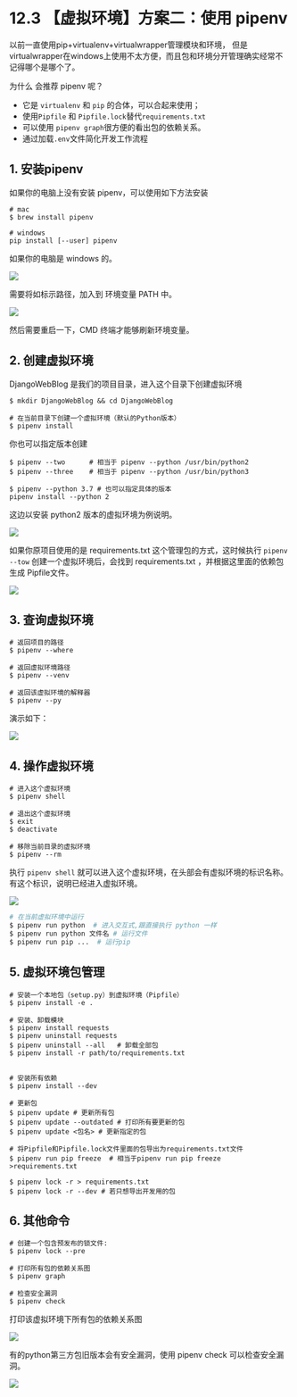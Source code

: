 # 12.3 【虚拟环境】方案二：使用 pipenv

以前一直使用pip+virtualenv+virtualwrapper管理模块和环境， 但是virtualwrapper在windows上使用不太方便，而且包和环境分开管理确实经常不记得哪个是哪个了。 


为什么 会推荐 pipenv 呢？

- 它是 `virtualenv` 和 `pip` 的合体，可以合起来使用；
- 使用`Pipfile` 和 `Pipfile.lock`替代`requirements.txt`
- 可以使用 `pipenv graph`很方便的看出包的依赖关系。
- 通过加载`.env`文件简化开发工作流程

## 1. 安装pipenv 

如果你的电脑上没有安装 pipenv，可以使用如下方法安装

```shell
# mac
$ brew install pipenv

# windows
pip install [--user] pipenv
```

如果你的电脑是 windows 的。

![](http://image.iswbm.com/Fk6WZ2xbqg2DM3AvnYCpsiKQ4xOn)

需要将如标示路径，加入到 环境变量 PATH 中。

![](http://image.iswbm.com/FjuJ8yZsgjkzVuBRZHxK1ZnnzaEX)

然后需要重启一下，CMD 终端才能够刷新环境变量。

## 2. 创建虚拟环境 

DjangoWebBlog 是我们的项目目录，进入这个目录下创建虚拟环境

```shell
$ mkdir DjangoWebBlog && cd DjangoWebBlog

# 在当前目录下创建一个虚拟环境（默认的Python版本）
$ pipenv install
```

你也可以指定版本创建

```shell
$ pipenv --two      # 相当于 pipenv --python /usr/bin/python2
$ pipenv --three    # 相当于 pipenv --python /usr/bin/python3

$ pipenv --python 3.7 # 也可以指定具体的版本
pipenv install --python 2
```

这边以安装 python2 版本的虚拟环境为例说明。

![](http://image.iswbm.com/20190612211330.png)

如果你原项目使用的是 requirements.txt 这个管理包的方式，这时候执行 `pipenv --tow` 创建一个虚拟环境后，会找到 requirements.txt ，并根据这里面的依赖包生成 Pipfile文件。

![](http://image.iswbm.com/20190612213015.png)

## 3. 查询虚拟环境 

```shell
# 返回项目的路径
$ pipenv --where

# 返回虚拟环境路径
$ pipenv --venv

# 返回该虚拟环境的解释器
$ pipenv --py
```

演示如下：

![](http://image.iswbm.com/20190612213950.png)

## 4. 操作虚拟环境 

```shell
# 进入这个虚拟环境
$ pipenv shell

# 退出这个虚拟环境
$ exit
$ deactivate

# 移除当前目录的虚拟环境
$ pipenv --rm
```

执行 `pipenv shell` 就可以进入这个虚拟环境，在头部会有虚拟环境的标识名称。有这个标识，说明已经进入虚拟环境。

![](http://image.iswbm.com/20190612211925.png)

```python
# 在当前虚拟环境中运行
$ pipenv run python  # 进入交互式,跟直接执行 python 一样
$ pipenv run python 文件名 # 运行文件
$ pipenv run pip ...  # 运行pip
```

## 5. 虚拟环境包管理 

```shell
# 安装一个本地包（setup.py）到虚拟环境（Pipfile）
$ pipenv install -e .

# 安装、卸载模块
$ pipenv install requests
$ pipenv uninstall requests
$ pipenv uninstall --all   # 卸载全部包
$ pipenv install -r path/to/requirements.txt 


# 安装所有依赖
$ pipenv install --dev

# 更新包
$ pipenv update # 更新所有包
$ pipenv update --outdated # 打印所有要更新的包
$ pipenv update <包名> # 更新指定的包

# 将Pipfile和Pipfile.lock文件里面的包导出为requirements.txt文件
$ pipenv run pip freeze  # 相当于pipenv run pip freeze >requirements.txt

$ pipenv lock -r > requirements.txt 
$ pipenv lock -r --dev # 若只想导出开发用的包
```

## 6. 其他命令 

```shell
# 创建一个包含预发布的锁文件:
$ pipenv lock --pre

# 打印所有包的依赖关系图
$ pipenv graph

# 检查安全漏洞
$ pipenv check
```

打印该虚拟环境下所有包的依赖关系图

![](http://image.iswbm.com/20190614000336.png)

有的python第三方包旧版本会有安全漏洞，使用 pipenv check 可以检查安全漏洞。

![](http://image.iswbm.com/20190612215924.png)


